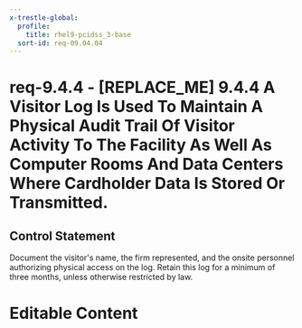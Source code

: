```yaml
---
x-trestle-global:
  profile:
    title: rhel9-pcidss_3-base
  sort-id: req-09.04.04
---
```


# req-9.4.4 - \[REPLACE_ME\] 9.4.4 A Visitor Log Is Used To Maintain A Physical Audit Trail Of Visitor Activity To The Facility As Well As Computer Rooms And Data Centers Where Cardholder Data Is Stored Or Transmitted.

## Control Statement

Document the visitor's name, the firm represented, and the onsite
personnel authorizing physical access on the log.
Retain this log for a minimum of three months, unless otherwise restricted
by law.

# Editable Content

<!-- Make additions and edits below -->
<!-- The above represents the contents of the control as received by the profile, prior to additions. -->
<!-- If the profile makes additions to the control, they will appear below. -->
<!-- The above markdown may not be edited but you may edit the content below, and/or introduce new additions to be made by the profile. -->
<!-- If there is a yaml header at the top, parameter values may be edited. Use --set-parameters to incorporate the changes during assembly. -->
<!-- The content here will then replace what is in the profile for this control, after running profile-assemble. -->
<!-- The current profile has no added parts for this control, but you may add new ones here. -->
<!-- Each addition must have a heading either of the form ## Control my_addition_name -->
<!-- or ## Part a. (where the a. refers to one of the control statement labels.) -->
<!-- "## Control" parts are new parts added after the statement part. -->
<!-- "## Part" parts are new parts added into the top-level statement part with that label. -->
<!-- Subparts may be added with nested hash levels of the form ### My Subpart Name -->
<!-- underneath the parent ## Control or ## Part being added -->
<!-- See https://oscal-compass.github.io/compliance-trestle/tutorials/ssp_profile_catalog_authoring/ssp_profile_catalog_authoring for guidance. -->
